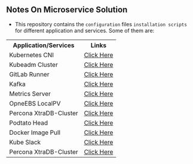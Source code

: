 ## Notes On Microservice Solution

- This repository contains the `configuration` files `installation scripts` for different application and services. Some of them are:

<table style="width:100%">
  <tr>
    <th> Application/Services </th>
    <th> Links </th>
  </tr>
  <tr>
    <td>Kubernetes CNI</td>
    <td><a href="https://github.com/uditgaurav/notes/blob/master/cni/README.md">Click Here</a></td>
  </tr>
  <tr>
    <td>Kubeadm Cluster</td>
    <td><a href="https://github.com/uditgaurav/notes/tree/master/e2e-setup/cluster-setup/kubeadm">Click Here</a></td>
  </tr>
  <tr>
    <td>GitLab Runner</td>
    <td><a href="https://github.com/uditgaurav/notes/tree/master/e2e-setup/gitlab-runner-setup">Click Here</a></td>
  </tr>
  <tr>
    <td>Kafka</td>
    <td><a href="https://github.com/uditgaurav/notes/tree/master/kafka">Click Here</a></td>
  </tr>
  <tr>
    <td>Metrics Server</td>
    <td><a href="https://github.com/uditgaurav/notes/tree/master/metrics-server">Click Here</a></td>
  </tr>
  <tr>
    <td>OpneEBS LocalPV</td>
    <td><a href="https://github.com/uditgaurav/notes/tree/master/openebs/local-pv">Click Here</a></td>
  </tr>
  <tr>
    <td>Percona XtraDB-Cluster</td>
    <td><a href="https://github.com/uditgaurav/notes/tree/master/percona">Click Here</a></td>
  </tr>
  <tr>
    <td>Podtato Head</td>
    <td><a href="https://github.com/uditgaurav/notes/tree/master/podtato-head">Click Here</a></td>
  </tr>
  <tr>
    <td>Docker Image Pull</td>
    <td><a href="https://github.com/uditgaurav/notes/tree/master/e2e-setup/cluster-setup/kubeadm">Click Here</a></td>
  </tr>     
  <tr>
    <td>Kube Slack</td>
    <td><a href="https://github.com/uditgaurav/notes/tree/master/slack-notifications/kube-slack">Click Here</a></td>
  </tr>   
  <tr>
    <td>Percona XtraDB-Cluster</td>
    <td><a href="https://github.com/uditgaurav/notes/tree/master/percona">Click Here</a></td>
  </tr>                 
</table>
